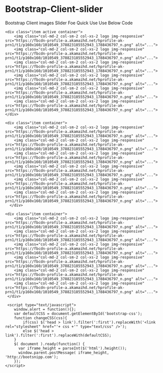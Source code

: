 # Bootstrap-Client-slider
Bootstrap Client images Slider
Foe Quick Use  Use Below Code
  <div class="carousel-inner">
  
    <div class="item active container">
        <img class="col-md-2 col-sm-2 col-xs-2 logo img-responsive" src="https://fbcdn-profile-a.akamaihd.net/hprofile-ak-prn1/t1/p160x160/1010549_378823185552943_1788436797_n.png" alt="...">
        <img class="col-md-2 col-sm-2 col-xs-2 logo img-responsive" src="https://fbcdn-profile-a.akamaihd.net/hprofile-ak-prn1/t1/p160x160/1010549_378823185552943_1788436797_n.png" alt="...">
        <img class="col-md-2 col-sm-2 col-xs-2 logo img-responsive" src="https://fbcdn-profile-a.akamaihd.net/hprofile-ak-prn1/t1/p160x160/1010549_378823185552943_1788436797_n.png" alt="...">
        <img class="col-md-2 col-sm-2 col-xs-2 logo img-responsive" src="https://fbcdn-profile-a.akamaihd.net/hprofile-ak-prn1/t1/p160x160/1010549_378823185552943_1788436797_n.png" alt="...">
        <img class="col-md-2 col-sm-2 col-xs-2 logo img-responsive" src="https://fbcdn-profile-a.akamaihd.net/hprofile-ak-prn1/t1/p160x160/1010549_378823185552943_1788436797_n.png" alt="...">
        <img class="col-md-2 col-sm-2 col-xs-2 logo img-responsive" src="https://fbcdn-profile-a.akamaihd.net/hprofile-ak-prn1/t1/p160x160/1010549_378823185552943_1788436797_n.png" alt="...">
    </div>
    
    <div class="item container">
        <img class="col-md-2 col-sm-2 col-xs-2 logo img-responsive" src="https://fbcdn-profile-a.akamaihd.net/hprofile-ak-prn1/t1/p160x160/1010549_378823185552943_1788436797_n.png" alt="...">
        <img class="col-md-2 col-sm-2 col-xs-2 logo img-responsive" src="https://fbcdn-profile-a.akamaihd.net/hprofile-ak-prn1/t1/p160x160/1010549_378823185552943_1788436797_n.png" alt="...">
        <img class="col-md-2 col-sm-2 col-xs-2 logo img-responsive" src="https://fbcdn-profile-a.akamaihd.net/hprofile-ak-prn1/t1/p160x160/1010549_378823185552943_1788436797_n.png" alt="...">
        <img class="col-md-2 col-sm-2 col-xs-2 logo img-responsive" src="https://fbcdn-profile-a.akamaihd.net/hprofile-ak-prn1/t1/p160x160/1010549_378823185552943_1788436797_n.png" alt="...">
        <img class="col-md-2 col-sm-2 col-xs-2 logo img-responsive" src="https://fbcdn-profile-a.akamaihd.net/hprofile-ak-prn1/t1/p160x160/1010549_378823185552943_1788436797_n.png" alt="...">
        <img class="col-md-2 col-sm-2 col-xs-2 logo img-responsive" src="https://fbcdn-profile-a.akamaihd.net/hprofile-ak-prn1/t1/p160x160/1010549_378823185552943_1788436797_n.png" alt="...">
      </div>
    
    <div class="item container">
        <img class="col-md-2 col-sm-2 col-xs-2 logo img-responsive" src="https://fbcdn-profile-a.akamaihd.net/hprofile-ak-prn1/t1/p160x160/1010549_378823185552943_1788436797_n.png" alt="...">
        <img class="col-md-2 col-sm-2 col-xs-2 logo img-responsive" src="https://fbcdn-profile-a.akamaihd.net/hprofile-ak-prn1/t1/p160x160/1010549_378823185552943_1788436797_n.png" alt="...">
        <img class="col-md-2 col-sm-2 col-xs-2 logo img-responsive" src="https://fbcdn-profile-a.akamaihd.net/hprofile-ak-prn1/t1/p160x160/1010549_378823185552943_1788436797_n.png" alt="...">
        <img class="col-md-2 col-sm-2 col-xs-2 logo img-responsive" src="https://fbcdn-profile-a.akamaihd.net/hprofile-ak-prn1/t1/p160x160/1010549_378823185552943_1788436797_n.png" alt="...">
        <img class="col-md-2 col-sm-2 col-xs-2 logo img-responsive" src="https://fbcdn-profile-a.akamaihd.net/hprofile-ak-prn1/t1/p160x160/1010549_378823185552943_1788436797_n.png" alt="...">
        <img class="col-md-2 col-sm-2 col-xs-2 logo img-responsive" src="https://fbcdn-profile-a.akamaihd.net/hprofile-ak-prn1/t1/p160x160/1010549_378823185552943_1788436797_n.png" alt="...">
     </div>
    
  </div>
  
  <style type="text/css">
    .logo
{
  filter: gray; /* IE6-9 */
  -webkit-filter: grayscale(1); /* Google Chrome, Safari 6+ & Opera 15+ */
   -webkit-transition: all .5s ease;
  -moz-transition: all .5s ease;
  -o-transition: all .5s ease;
  -ms-transition: all .5s ease;
  transition: all .5s ease;
  cursor:pointer;
}


.logo:hover
{
  filter: none; /* IE6-9 */
  -webkit-filter: grayscale(0); /* Google Chrome, Safari 6+ & Opera 15+ */
}
    </style>
	
	 <script type="text/javascript">
        window.alert = function(){};
        var defaultCSS = document.getElementById('bootstrap-css');
        function changeCSS(css){
            if(css) $('head > link').filter(':first').replaceWith('<link rel="stylesheet" href="'+ css +'" type="text/css" />'); 
            else $('head > link').filter(':first').replaceWith(defaultCSS); 
        }
        $( document ).ready(function() {
          var iframe_height = parseInt($('html').height()); 
          window.parent.postMessage( iframe_height, 'http://bootsnipp.com');
        });
    </script>
